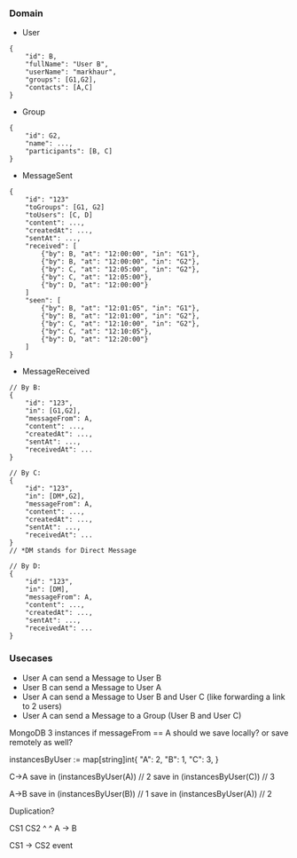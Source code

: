 ### Domain ###
- User
```
{
    "id": B,
    "fullName": "User B",
    "userName": "markhaur",
    "groups": [G1,G2],
    "contacts": [A,C]
}
```
- Group
```
{
    "id": G2,
    "name": ...,
    "participants": [B, C]
}
```
- MessageSent
```
{
    "id": "123"
    "toGroups": [G1, G2]
    "toUsers": [C, D]
    "content": ...,
    "createdAt": ...,
    "sentAt": ...,
    "received": [
        {"by": B, "at": "12:00:00", "in": "G1"},
        {"by": B, "at": "12:00:00", "in": "G2"},
        {"by": C, "at": "12:05:00", "in": "G2"},
        {"by": C, "at": "12:05:00"},
        {"by": D, "at": "12:00:00"}
    ] 
    "seen": [
        {"by": B, "at": "12:01:05", "in": "G1"},
        {"by": B, "at": "12:01:00", "in": "G2"},
        {"by": C, "at": "12:10:00", "in": "G2"},
        {"by": C, "at": "12:10:05"},
        {"by": D, "at": "12:20:00"}
    ] 
}
```
- MessageReceived
```
// By B:
{
    "id": "123",
    "in": [G1,G2],
    "messageFrom": A,
    "content": ..., 
    "createdAt": ...,
    "sentAt": ...,
    "receivedAt": ...
}
```
```
// By C:
{
    "id": "123",
    "in": [DM*,G2],
    "messageFrom": A,
    "content": ..., 
    "createdAt": ...,
    "sentAt": ...,
    "receivedAt": ...
}
// *DM stands for Direct Message
```
```
// By D:
{
    "id": "123",
    "in": [DM],
    "messageFrom": A,
    "content": ..., 
    "createdAt": ...,
    "sentAt": ...,
    "receivedAt": ...
}
```
### Usecases ###
- User A can send a Message to User B
- User B can send a Message to User A
- User A can send a Message to User B and User C (like forwarding a link to 2 users)
- User A can send a Message to a Group (User B and User C)

MongoDB 3 instances
if messageFrom == A
    should we save locally?
    or save remotely as well?

instancesByUser := map[string]int{
    "A": 2,
    "B": 1,
    "C": 3,
}

C->A
save in (instancesByUser(A)) // 2
save in (instancesByUser(C)) // 3

A->B
save in (instancesByUser(B)) // 1
save in (instancesByUser(A)) // 2

Duplication?



CS1 CS2
^    ^
A -> B

CS1 -> CS2
event

